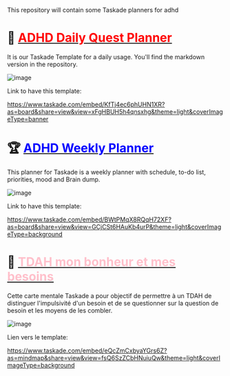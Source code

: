 This repository will contain some Taskade planners for adhd

# 🧠 <u><span style="color:red">ADHD Daily Quest Planner</span></u>

It is our Taskade Template for a daily usage. You'll find the markdown version in the repository. 

![image](https://github.com/Idenroad/ADHD-helper/assets/150827422/887e032e-34a7-42e5-bae5-80a9d0a9f3bb)

Link to have this template:

https://www.taskade.com/embed/KfTj4ec6phUHN1XR?as=board&share=view&view=xFgHBUH5h4qnsxhg&theme=light&coverImageType=banner

# 🏆 <u><span style="color:blue">ADHD Weekly Planner</span></u>

This planner for Taskade is a weekly planner with schedule, to-do list, priorities, mood and Brain dump.

![image](https://github.com/Idenroad/ADHD-helper/assets/150827422/274cf2c0-9001-4624-b845-331cd571fdb7)

Link to have this template:

https://www.taskade.com/embed/BWtPMqX8RQqH72XF?as=board&share=view&view=GCjCSt6HAuKb4urP&theme=light&coverImageType=background

# 💙 <u><span style="color:pink">TDAH mon bonheur et mes besoins</span></u>

Cette carte mentale Taskade a pour objectif de permettre à un TDAH de distinguer l'impulsivité d'un besoin et de se questionner sur la question de besoin et les moyens de les combler.

![image](https://github.com/Idenroad/ADHD-helper/assets/150827422/6146fb27-69ea-4a09-b427-47045accef22)


Lien vers le template:

https://www.taskade.com/embed/eQcZmCxbyaYGrs6Z?as=mindmap&share=view&view=fsQ6SzZCbHNuiuQw&theme=light&coverImageType=background
